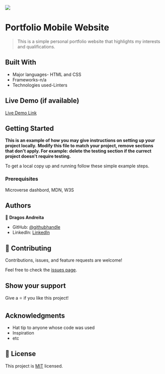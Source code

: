 ![](https://img.shields.io/badge/Microverse-blueviolet)

# Portfolio Mobile Website

> This is a simple personal portfolio website that highlights my interests and qualifications. 


## Built With

- Major languages- HTML and CSS
- Frameworks-n/a
- Technologies used-Linters

## Live Demo (if available)

[Live Demo Link](https://livedemo.com)


## Getting Started

**This is an example of how you may give instructions on setting up your project locally.**
**Modify this file to match your project, remove sections that don't apply. For example: delete the testing section if the currect project doesn't require testing.**


To get a local copy up and running follow these simple example steps.

### Prerequisites

Microverse dashbord, MDN, W3S

## Authors

👤 **Dragos Andreita**

- GitHub: [@githubhandle](https://github.com/Alidragos)
- LinkedIn: [LinkedIn](https://www.linkedin.com/in/dragos-andreita-2366b91ab/)


## 🤝 Contributing

Contributions, issues, and feature requests are welcome!

Feel free to check the [issues page](../../issues/).

## Show your support

Give a ⭐️ if you like this project!

## Acknowledgments

- Hat tip to anyone whose code was used
- Inspiration
- etc

## 📝 License

This project is [MIT](./MIT.md) licensed.
